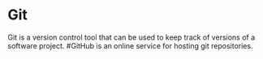 # Git

Git is a version control tool that can be used to keep track of versions of a software project. #GitHub  is an online service for hosting git repositories.